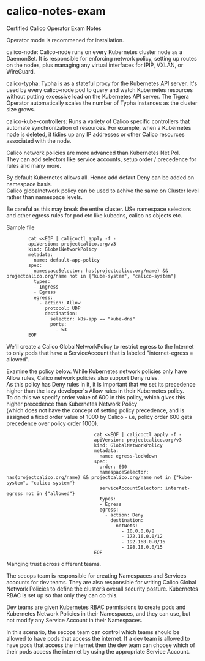 # calico-notes-exam
Certified Calico Operator Exam Notes



Operator mode is recommened for installation.


calico-node: Calico-node runs on every Kubernetes cluster node as a DaemonSet. It is responsible for enforcing network policy, setting up routes on the nodes, plus managing any virtual interfaces for IPIP, VXLAN, or WireGuard.

calico-typha: Typha is as a stateful proxy for the Kubernetes API server. It's used by every calico-node pod to query and watch Kubernetes resources without putting excessive load on the Kubernetes API server.  The Tigera Operator automatically scales the number of Typha instances as the cluster size grows.

calico-kube-controllers: Runs a variety of Calico specific controllers that automate synchronization of resources. For example, when a Kubernetes node is deleted, it tidies up any IP addresses or other Calico resources associated with the node.


Calico network policies are more advanced than Kubernetes Net Pol.\
They can add selectors like service accounts, setup order / precedence for rules and many more.



By default Kubernetes allows all. Hence add defaut Deny can be added on namespace basis.\
Calico globalnetwork policy can be used to achive the same on Cluster level rather than namespace levels.


Be careful as this may break the entire cluster.
USe namespace selectors and other egress rules for pod etc like kubedns, calico ns objects etc.


Sample file

            cat <<EOF | calicoctl apply -f -
            apiVersion: projectcalico.org/v3
            kind: GlobalNetworkPolicy
            metadata:
              name: default-app-policy
            spec:
              namespaceSelector: has(projectcalico.org/name) && projectcalico.org/name not in {"kube-system", "calico-system"}
              types:
              - Ingress
              - Egress
              egress:
                - action: Allow
                  protocol: UDP
                  destination:
                    selector: k8s-app == "kube-dns"
                    ports:
                      - 53
            EOF



We'll create a Calico GlobalNetworkPolicy to restrict egress to the Internet to only pods that have a ServiceAccount that is labeled "internet-egress = allowed".

Examine the policy below. While Kubernetes network policies only have Allow rules, Calico network policies also support Deny rules.\
As this policy has Deny rules in it, it is important that we set its precedence higher than the lazy developer's Allow rules in their Kubernetes policy.\
To do this we specify order value of 600 in this policy, which gives this higher precedence than Kubernetes Network Policy\
(which does not have the concept of setting policy precedence, and is assigned a fixed order value of 1000 by Calico - i.e, policy order 600 gets precedence over policy order 1000).


                                    cat <<EOF | calicoctl apply -f -
                                    apiVersion: projectcalico.org/v3
                                    kind: GlobalNetworkPolicy
                                    metadata:
                                      name: egress-lockdown
                                    spec:
                                      order: 600
                                      namespaceSelector: has(projectcalico.org/name) && projectcalico.org/name not in {"kube-system", "calico-system"}
                                      serviceAccountSelector: internet-egress not in {"allowed"}
                                      types:
                                      - Egress
                                      egress:
                                        - action: Deny
                                          destination:
                                            notNets:
                                              - 10.0.0.0/8
                                              - 172.16.0.0/12
                                              - 192.168.0.0/16
                                              - 198.18.0.0/15
                                    EOF



Manging trust across different teams.

The secops team is responsible for creating Namespaces and Services accounts for dev teams. They are also responsible for writing Calico Global Network Policies to define the cluster’s overall security posture. Kubernetes RBAC is set up so that only they can do this.

Dev teams are given Kubernetes RBAC permissions to create pods and Kubernetes Network Policies in their Namespaces, and they can use, but not modify any Service Account in their Namespaces. 

In this scenario, the secops team can control which teams should be allowed to have pods that access the internet. If a dev team is allowed to have pods that access the internet then the dev team can choose which of their pods access the internet by using the appropriate Service Account.
